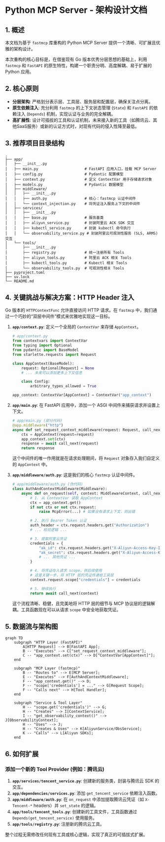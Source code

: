 # Python MCP Server - 架构设计文档

## 1. 概述

本文档为基于 `fastmcp` 库重构的 Python MCP Server 提供一个清晰、可扩展且优雅的架构设计。

本次重构的核心目标是，在借鉴现有 Go 版本优秀分层思想的基础上，利用 `fastmcp` 和 `FastAPI` 的原生特性，构建一个职责分明、高度解耦、易于扩展的 Python 应用。

## 2. 核心原则

- **分层架构**: 严格划分表示层、工具层、服务层和配置层，确保关注点分离。
- **原生依赖注入**: 充分利用 `fastmcp` 的上下文状态管理 (`State`) 和 `FastAPI` 的依赖注入 (`Depends`) 机制，实现认证与业务的完全解耦。
- **高扩展性**: 设计可插拔的工具和认证机制，未来接入新的工具（如腾讯云、其他SaaS服务）或新的认证方式时，对现有代码的侵入性降至最低。

## 3. 推荐项目目录结构

```
.
├── app/
│   ├── __init__.py
│   ├── main.py                     # FastAPI 应用入口，挂载 MCP Server
│   ├── config.py                   # Pydantic 配置模型
│   ├── context.py                  # 定义 ContextVar 用于存储请求对象
│   ├── models.py                   # Pydantic 数据模型
│   ├── middleware/
│   │   ├── __init__.py
│   │   ├── auth.py                 # 核心：fastmcp 认证中间件
│   │   └── context_injection.py    # 将凭证注入服务上下文的中间件
│   ├── services/
│   │   ├── __init__.py
│   │   ├── base.py                 # 服务基类
│   │   ├── aliyun_service.py       # 封装阿里云 ACK SDK 交互
│   │   ├── kubectl_service.py      # 封装 kubectl 命令执行
│   │   └── observability_service.py # 封装阿里云可观测性服务 (SLS, ARMS) 交互
│   └── tools/
│       ├── __init__.py
│       ├── registry.py             # 统一注册所有 Tools
│       ├── aliyun_tools.py         # 阿里云 ACK 相关 Tools
│       ├── kubectl_tools.py        # Kubectl 相关 Tools
│       └── observability_tools.py  # 可观测性相关 Tools
├── pyproject.toml
├── uv.lock
└── README.md
```

## 4. 关键挑战与解决方案：HTTP Header 注入

Go 版本的 `HTTPContextFunc` 允许直接访问 HTTP 请求。在 `fastmcp` 中，我们通过一个巧妙的“双层中间件”模式来优雅地实现这一目标。

1.  **`app/context.py`**: 定义一个全局的 `ContextVar` 来存储 `AppContext`。
    ```python
    # app/context.py
    from contextvars import ContextVar
    from typing import Optional
    from pydantic import BaseModel
    from starlette.requests import Request

    class AppContext(BaseModel):
        request: Optional[Request] = None
        # ... 未来可以添加更多上下文信息

        class Config:
            arbitrary_types_allowed = True

    app_context: ContextVar[AppContext] = ContextVar("app_context")
    ```

2.  **`app/main.py`**: 在 FastAPI 应用中，添加一个 ASGI 中间件来捕获请求并设置上下文。
    ```python
    # app/main.py (部分代码)
    @app.middleware("http")
    async def set_request_context_middleware(request: Request, call_next):
        ctx = AppContext(request=request)
        app_context.set(ctx)
        response = await call_next(request)
        return response
    ```
    这个中间件的唯一作用就是在请求处理期间，将 `Request` 对象存入我们自定义的 `AppContext` 中。

3.  **`app/middleware/auth.py`**: 这是我们的核心 `fastmcp` 认证中间件。
    ```python
    # app/middleware/auth.py (伪代码)
    class AuthAndContextMiddleware(Middleware):
        async def on_request(self, context: MiddlewareContext, call_next):
            # 1. 从 ContextVar 读取 AppContext
            ctx = app_context.get()
            if not ctx or not ctx.request:
                raise McpError(...) # 如果没有请求上下文，则出错

            # 2. 执行 Bearer Token 认证
            auth_header = ctx.request.headers.get("Authorization")
            # ... 校验逻辑 ...

            # 3. 提取阿里云凭证
            credentials = {
                "ak_id": ctx.request.headers.get("X-Aliyun-Access-Key-Id"),
                "ak_secret": ctx.request.headers.get("X-Aliyun-Access-Key-Secret"),
                # ... 其他凭证 ...
            }

            # 4. 将凭证存入请求 scope，供后续使用
            # 这是关键一步，将 HTTP 层的凭证传递给工具层
            context.request.scope["credentials"] = credentials

            # 5. 继续执行
            return await call_next(context)
    ```
    这个流程清晰、稳健，且完美地将 HTTP 层的细节与 MCP 协议层的逻辑解耦。工具函数现在可以从请求 `scope` 中安全地获取凭证。

## 5. 数据流与架构图

```mermaid
graph TD
    subgraph "HTTP Layer (FastAPI)"
        A[HTTP Request] --> B[FastAPI App];
        B -- "Executes" --> C["set_request_context_middleware"];
        C -- "app_context.set(ctx)" --> D["ContextVar[AppContext]"];
    end

    subgraph "MCP Layer (fastmcp)"
        B -- "Routes to" --> E[MCP Server];
        E -- "Executes" --> F[AuthAndContextMiddleware];
        F -- "app_context.get()" --> D;
        F -- "scope['credentials'] = ..." --> G[Request Scope];
        F -- "Calls next" --> H[Tool Handler];
    end

    subgraph "Service & Tool Layer"
        H -- "scope.get('credentials')" --> G;
        H -- "Creates" --> I[ContextService];
        I -- "get_observability_context()" --> J[ObservabilityContext];
        H -- "Uses" --> J;
        H -- "Creates & Uses" --> K[AliyunService/ObsService];
        K -- "Calls" --> L[Aliyun SDKs];
    end
```

## 6. 如何扩展

### 添加一个新的 Tool Provider (例如：腾讯云)

1.  **`app/services/tencent_service.py`**: 创建新的服务类，封装与腾讯云 SDK 的交互。
2.  **`app/dependencies/services.py`**: 添加 `get_tencent_service` 依赖注入函数。
3.  **`app/middleware/auth.py`**: 在 `on_request` 中添加提取腾讯云凭证（如 `X-Tencent-*` headers）并 `set_state` 的逻辑。
4.  **`app/tools/tencent_tools.py`**: 创建新的工具文件，工具函数通过 `Depends(get_tencent_service)` 使用服务。
5.  **`app/tools/registry.py`**: 注册新的腾讯云工具。

整个过程无需修改任何现有工具或核心逻辑，实现了真正的可插拔式扩展。
